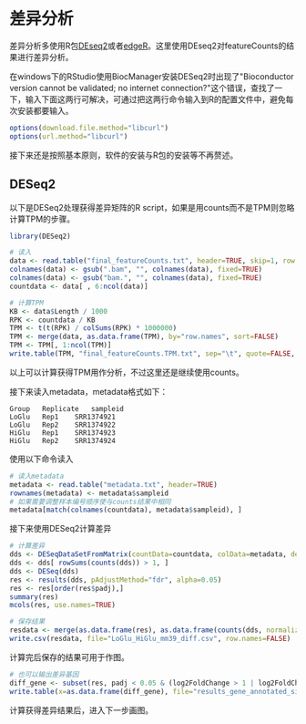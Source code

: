 # 差异分析



差异分析多使用R包[DEseq2](https://bioconductor.org/packages/DESeq2/)或者[edgeR](https://bioconductor.org/packages/release/bioc/html/edgeR.html)。这里使用DEseq2对featureCounts的结果进行差异分析。

在windows下的RStudio使用BiocManager安装DESeq2时出现了"Bioconductor version cannot be validated; no internet connection?"这个错误，查找了一下，输入下面这两行可解决，可通过把这两行命令输入到R的配置文件中，避免每次安装都要输入。

```R
options(download.file.method="libcurl")
options(url.method="libcurl")
```



接下来还是按照基本原则，软件的安装与R包的安装等不再赘述。



## DESeq2

以下是DESeq2处理获得差异矩阵的R script，如果是用counts而不是TPM则忽略计算TPM的步骤。

```R
library(DESeq2)

# 读入
data <- read.table("final_featureCounts.txt", header=TRUE, skip=1, row.names=1)
colnames(data) <- gsub(".bam", "", colnames(data), fixed=TRUE)
colnames(data) <- gsub("bam.", "", colnames(data), fixed=TRUE)
countdata <- data[ , 6:ncol(data)]

# 计算TPM
KB <- data$Length / 1000
RPK <- countdata / KB
TPM <- t(t(RPK) / colSums(RPK) * 1000000)
TPM <- merge(data, as.data.frame(TPM), by="row.names", sort=FALSE)
TPM <- TPM[, 1:ncol(TPM)]
write.table(TPM, "final_featureCounts.TPM.txt", sep="\t", quote=FALSE, row.names=FALSE)

```

以上可以计算获得TPM用作分析，不过这里还是继续使用counts。

接下来读入metadata，metadata格式如下：
```
Group	Replicate	sampleid
LoGlu	Rep1	SRR1374921
LoGlu	Rep2	SRR1374922
HiGlu	Rep1	SRR1374923
HiGlu	Rep2	SRR1374924
```

使用以下命令读入

```R
# 读入metadata
metadata <- read.table("metadata.txt", header=TRUE)
rownames(metadata) <- metadata$sampleid
# 如果需要调整样本编号顺序使与counts结果中相同
metadata[match(colnames(countdata), metadata$sampleid), ]
```


接下来使用DESeq2计算差异
```R
# 计算差异
dds <- DESeqDataSetFromMatrix(countData=countdata, colData=metadata, design=~Group)
dds <- dds[ rowSums(counts(dds)) > 1, ]
dds <- DESeq(dds)
res <- results(dds, pAdjustMethod="fdr", alpha=0.05)
res <- res[order(res$padj),]
summary(res)
mcols(res, use.names=TRUE)

# 保存结果
resdata <- merge(as.data.frame(res), as.data.frame(counts(dds, normalized=TRUE)), by="row.names", sort=FALSE)
write.csv(resdata, file="LoGlu_HiGlu_mm39_diff.csv", row.names=FALSE)
```

计算完后保存的结果可用于作图。


```R
# 也可以输出差异基因
diff_gene <- subset(res, padj < 0.05 & (log2FoldChange > 1 | log2FoldChange < -1))
write.table(x=as.data.frame(diff_gene), file="results_gene_annotated_significant.txt", sep="\t", quote=F, col.names=NA)
```

计算获得差异结果后，进入下一步画图。

